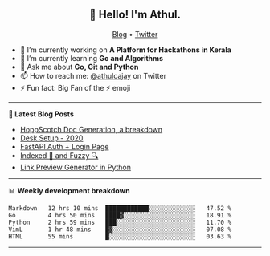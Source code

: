 <h2 align="center">👋 Hello! I'm Athul.</h2>
<p align="center">
  <a href="https://blog.athulcyriac.co">Blog</a> •
  <a href="https://twitter.com/athulcajay">Twitter</a>
</p>


- 🔭 I’m currently working on **A Platform for Hackathons in Kerala**
- 🌱 I’m currently learning **Go and Algorithms**
- 💬 Ask me about **Go, Git and Python**
- 📫 How to reach me: [@athulcajay](https://twitter.com/athulcajay) on Twitter
- ⚡ Fun fact: Big Fan of the :zap: emoji

-------

**📝 Latest Blog Posts**

<!-- BLOG-POST-LIST:START -->
- [HoppScotch Doc Generation, a breakdown](https://blog.athulcyriac.xyz/hopp-gen/)
- [Desk Setup - 2020](https://blog.athulcyriac.xyz/desk-2020/)
- [FastAPI Auth + Login Page](https://blog.athulcyriac.xyz/fastapi-auth/)
- [Indexed 🧠 and Fuzzy 🔍](https://blog.athulcyriac.xyz/zettel-search/)
- [Link Preview Generator in Python](https://blog.athulcyriac.xyz/image-gen/)
<!-- BLOG-POST-LIST:END -->

-------

📊 **Weekly development breakdown**
<!--START_SECTION:waka-->
```text
Markdown   12 hrs 10 mins  ████████████░░░░░░░░░░░░░   47.52 % 
Go         4 hrs 50 mins   ████▓░░░░░░░░░░░░░░░░░░░░   18.91 % 
Python     2 hrs 59 mins   ███░░░░░░░░░░░░░░░░░░░░░░   11.70 % 
VimL       1 hr 48 mins    █▓░░░░░░░░░░░░░░░░░░░░░░░   07.08 % 
HTML       55 mins         █░░░░░░░░░░░░░░░░░░░░░░░░   03.63 % 
```
<!--END_SECTION:waka-->

-------
